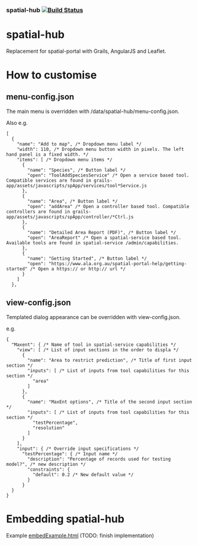###  spatial-hub  [![Build Status](https://travis-ci.org/bioatlas/spatial-hub.svg?branch=master)](https://travis-ci.org/bioatlas/spatial-hub)

# spatial-hub
Replacement for spatial-portal with Grails, AngularJS and Leaflet.

# How to customise
## menu-config.json
The main menu is overridden with /data/spatial-hub/menu-config.json.

Also 
e.g. 
```$xslt
[
  {
    "name": "Add to map", /* Dropdown menu label */ 
    "width": 110, /* Dropdown menu button width in pixels. The left hand panel is a fixed width. */
    "items": [ /* Dropdown menu items */
      {
        "name": "Species", /* Button label */
        "open": "ToolAddSpeciesService" /* Open a service based tool. Compatible services are found in grails-app/assets/javascripts/spApp/services/tool*Service.js 
      },
      {
        "name": "Area", /* Button label */
        "open": "addArea" /* Open a controller based tool. Compatible controllers are found in grails-app/assets/javascripts/spApp/controller/*Ctrl.js
      },
      {
        "name": "Detailed Area Report (PDF)", /* Button label */
        "open": "AreaReport" /* Open a spatial-service based tool. Available tools are found in spatial-service /admin/capabilities. 
      },
      {
        "name": "Getting Started", /* Button label */
        "open": "https://www.ala.org.au/spatial-portal-help/getting-started" /* Open a https:// or http:// url */
      }
    ]
  },
```

## view-config.json
Templated dialog appearance can be overridden with view-config.json.

e.g. 
```$xslt
{
  "Maxent": { /* Name of tool in spatial-service capabilities */
    "view": [ /* List of input sections in the order to displa */
      {
        "name": "Area to restrict prediction", /* Title of first input section */ 
        "inputs": [ /* List of inputs from tool capabilities for this section */ 
          "area"
        ]
      },
      {
        "name": "MaxEnt options", /* Title of the second input section */
        "inputs": [ /* List of inputs from tool capabilities for this section */
          "testPercentage",
          "resolution"
        ]
      }
    ],
    "input": { /* Override input specifications */
      "testPercentage": { /* Input name */
        "description": "Percentage of records used for testing model?", /* new description */
        "constraints": {
          "default": 0.2 /* New default value */
        }
      }
  }
}
``` 


# Embedding spatial-hub

Example [embedExample.html](embedExample.html) (TODO: finish implementation)
